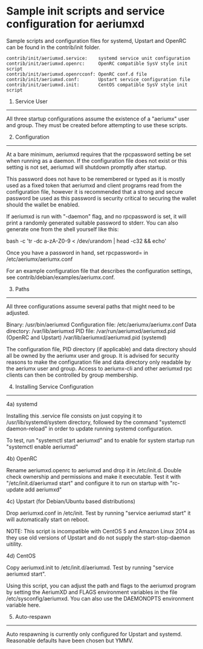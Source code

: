 Sample init scripts and service configuration for aeriumxd
==========================================================

Sample scripts and configuration files for systemd, Upstart and OpenRC
can be found in the contrib/init folder.

    contrib/init/aeriumxd.service:    systemd service unit configuration
    contrib/init/aeriumxd.openrc:     OpenRC compatible SysV style init script
    contrib/init/aeriumxd.openrcconf: OpenRC conf.d file
    contrib/init/aeriumxd.conf:       Upstart service configuration file
    contrib/init/aeriumxd.init:       CentOS compatible SysV style init script

1. Service User
---------------------------------

All three startup configurations assume the existence of a "aeriumx" user
and group.  They must be created before attempting to use these scripts.

2. Configuration
---------------------------------

At a bare minimum, aeriumxd requires that the rpcpassword setting be set
when running as a daemon.  If the configuration file does not exist or this
setting is not set, aeriumxd will shutdown promptly after startup.

This password does not have to be remembered or typed as it is mostly used
as a fixed token that aeriumxd and client programs read from the configuration
file, however it is recommended that a strong and secure password be used
as this password is security critical to securing the wallet should the
wallet be enabled.

If aeriumxd is run with "-daemon" flag, and no rpcpassword is set, it will
print a randomly generated suitable password to stderr.  You can also
generate one from the shell yourself like this:

bash -c 'tr -dc a-zA-Z0-9 < /dev/urandom | head -c32 && echo'

Once you have a password in hand, set rpcpassword= in /etc/aeriumx/aeriumx.conf

For an example configuration file that describes the configuration settings,
see contrib/debian/examples/aeriumx.conf.

3. Paths
---------------------------------

All three configurations assume several paths that might need to be adjusted.

Binary:              /usr/bin/aeriumxd
Configuration file:  /etc/aeriumx/aeriumx.conf
Data directory:      /var/lib/aeriumxd
PID file:            /var/run/aeriumxd/aeriumxd.pid (OpenRC and Upstart)
                     /var/lib/aeriumxd/aeriumxd.pid (systemd)

The configuration file, PID directory (if applicable) and data directory
should all be owned by the aeriumx user and group.  It is advised for security
reasons to make the configuration file and data directory only readable by the
aeriumx user and group.  Access to aeriumx-cli and other aeriumxd rpc clients
can then be controlled by group membership.

4. Installing Service Configuration
-----------------------------------

4a) systemd

Installing this .service file consists on just copying it to
/usr/lib/systemd/system directory, followed by the command
"systemctl daemon-reload" in order to update running systemd configuration.

To test, run "systemctl start aeriumxd" and to enable for system startup run
"systemctl enable aeriumxd"

4b) OpenRC

Rename aeriumxd.openrc to aeriumxd and drop it in /etc/init.d.  Double
check ownership and permissions and make it executable.  Test it with
"/etc/init.d/aeriumxd start" and configure it to run on startup with
"rc-update add aeriumxd"

4c) Upstart (for Debian/Ubuntu based distributions)

Drop aeriumxd.conf in /etc/init.  Test by running "service aeriumxd start"
it will automatically start on reboot.

NOTE: This script is incompatible with CentOS 5 and Amazon Linux 2014 as they
use old versions of Upstart and do not supply the start-stop-daemon uitility.

4d) CentOS

Copy aeriumxd.init to /etc/init.d/aeriumxd. Test by running "service aeriumxd start".

Using this script, you can adjust the path and flags to the aeriumxd program by
setting the AeriumXD and FLAGS environment variables in the file
/etc/sysconfig/aeriumxd. You can also use the DAEMONOPTS environment variable here.

5. Auto-respawn
-----------------------------------

Auto respawning is currently only configured for Upstart and systemd.
Reasonable defaults have been chosen but YMMV.
